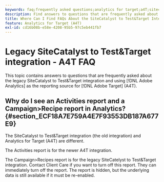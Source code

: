 ```yaml
---
keywords: faq;frequently asked questions;analytics for target;a4T;sitecatalyst;campaign>recipe;test&target;integration
description: Find answers to questions that are frequently asked about the legacy SiteCatalyst to Test&Target integration and using Analytics for [!DNL Target] (A4T).
title: Where Can I Find FAQs About the SiteCatalyst to Test&Target Integration?
feature: Analytics for Target (A4T)
exl-id: cd16b08b-e58e-4208-95b5-97c5eb441fb7
---
```

# Legacy SiteCatalyst to Test&Target integration - A4T FAQ

This topic contains answers to questions that are frequently asked about the legacy SiteCatalyst to Test&Target integration and using [!DNL Adobe Analytics] as the reporting source for [!DNL Adobe Target] (A4T).

## Why do I see an Activities report and a Campaign>Recipe report in Analytics? {#section_ECF18A7E759A4E7F93553DB187A677E9}

The SiteCatalyst to Test&Target integration (the old integration) and Analytics for Target (A4T) are different.

The Activities report is for the newer A4T integration.

The Campaign>Recipes report is for the legacy SiteCatelyst to Test&Target integration. Contact Client Care if you want to turn off this report. They can immediately turn off the report. The report is hidden, but the underlying data is still available if it must be re-enabled.
